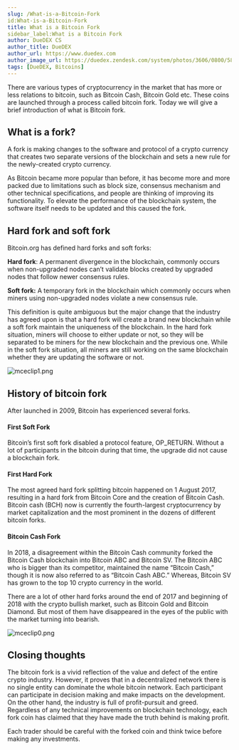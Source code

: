 ```yaml
---
slug: /What-is-a-Bitcoin-Fork
id:What-is-a-Bitcoin-Fork
title: What is a Bitcoin Fork
sidebar_label:What is a Bitcoin Fork
author: DueDEX CS
author_title: DueDEX
author_url: https://www.duedex.com
author_image_url: https://duedex.zendesk.com/system/photos/3606/0800/5893/twitter4.png
tags: [DueDEX, Bitcoins]
---
```


There are various types of cryptocurrency in the market that has more or less relations to bitcoin, such as Bitcoin Cash, Bitcoin Gold etc. These coins are launched through a process called bitcoin fork. Today we will give a brief introduction of what is Bitcoin fork.

<!--truncate-->

## What is a fork?

A fork is making changes to the software and protocol of a crypto currency that creates two separate versions of the blockchain and sets a new rule for the newly-created crypto currency.

As Bitcoin became more popular than before, it has become more and more packed due to limitations such as block size, consensus mechanism and other technical specifications, and people are thinking of improving its functionality. To elevate the performance of the blockchain system, the software itself needs to be updated and this caused the fork.

## Hard fork and soft fork

Bitcoin.org has defined hard forks and soft forks:

**Hard fork**: A permanent divergence in the blockchain, commonly occurs when non-upgraded nodes can’t validate blocks created by upgraded nodes that follow newer consensus rules.

**Soft fork:**  A temporary fork in the blockchain which commonly occurs when miners using non-upgraded nodes violate a new consensus rule.

This definition is quite ambiguous but the major change that the industry has agreed upon is that a hard fork will create a brand new blockchain while a soft fork maintain the uniqueness of the blockchain. In the hard fork situation, miners will choose to either update or not, so they will be separated to be miners for the new blockchain and the previous one. While in the soft fork situation, all miners are still working on the same blockchain whether they are updating the software or not.

![mceclip1.png](https://duedex.zendesk.com/hc/article_attachments/360061750013/mceclip1.png)

## History of bitcoin fork

After launched in 2009, Bitcoin has experienced several forks.

#### First Soft Fork

Bitcoin’s first soft fork disabled a protocol feature, OP_RETURN. Without a lot of participants in the bitcoin during that time, the upgrade did not cause a blockchain fork.

#### First Hard Fork

The most agreed hard fork splitting bitcoin happened on 1 August 2017, resulting in a hard fork from Bitcoin Core and the creation of Bitcoin Cash. Bitcoin cash (BCH) now is currently the fourth-largest cryptocurrency by market capitalization and the most prominent in the dozens of different bitcoin forks.

#### Bitcoin Cash Fork

In 2018, a disagreement within the Bitcoin Cash community forked the Bitcoin Cash blockchain into Bitcoin ABC and Bitcoin SV. The Bitcoin ABC who is bigger than its competitor, maintained the name “Bitcoin Cash,” though it is now also referred to as “Bitcoin Cash ABC.” Whereas, Bitcoin SV has grown to the top 10 crypto currency in the world.

There are a lot of other hard forks around the end of 2017 and beginning of 2018 with the crypto bullish market, such as Bitcoin Gold and Bitcoin Diamond. But most of them have disappeared in the eyes of the public with the market turning into bearish.

![mceclip0.png](https://duedex.zendesk.com/hc/article_attachments/360060781234/mceclip0.png)

## Closing thoughts

The bitcoin fork is a vivid reflection of the value and defect of the entire crypto industry. However, it proves that in a decentralized network there is no single entity can dominate the whole bitcoin network. Each participant can participate in decision making and make impacts on the development. On the other hand, the industry is full of profit-pursuit and greed. Regardless of any technical improvements on blockchain technology, each fork coin has claimed that they have made the truth behind is making profit.

Each trader should be careful with the forked coin and think twice before making any investments.
